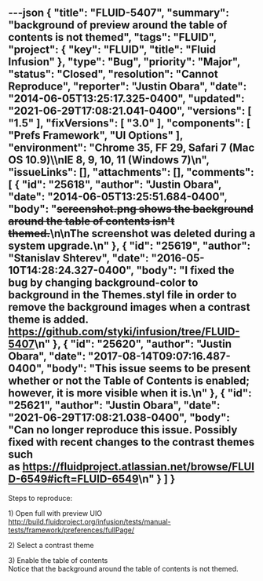 ---json
{
  "title": "FLUID-5407",
  "summary": "background of preview around the table of contents is not themed",
  "tags": "FLUID",
  "project": {
    "key": "FLUID",
    "title": "Fluid Infusion"
  },
  "type": "Bug",
  "priority": "Major",
  "status": "Closed",
  "resolution": "Cannot Reproduce",
  "reporter": "Justin Obara",
  "date": "2014-06-05T13:25:17.325-0400",
  "updated": "2021-06-29T17:08:21.041-0400",
  "versions": [
    "1.5"
  ],
  "fixVersions": [
    "3.0"
  ],
  "components": [
    "Prefs Framework",
    "UI Options"
  ],
  "environment": "Chrome 35, FF 29, Safari 7 (Mac OS 10.9)\\\nIE 8, 9, 10, 11 (Windows 7)\n",
  "issueLinks": [],
  "attachments": [],
  "comments": [
    {
      "id": "25618",
      "author": "Justin Obara",
      "date": "2014-06-05T13:25:51.684-0400",
      "body": "~~screenshot.png shows the background around the table of contents isn't themed.~~\n\nThe screenshot was deleted during a system upgrade.\n"
    },
    {
      "id": "25619",
      "author": "Stanislav Shterev",
      "date": "2016-05-10T14:28:24.327-0400",
      "body": "I fixed the bug by changing background-color to background in the Themes.styl file in order to remove the background images when a contrast theme is added. <https://github.com/styki/infusion/tree/FLUID-5407>\n"
    },
    {
      "id": "25620",
      "author": "Justin Obara",
      "date": "2017-08-14T09:07:16.487-0400",
      "body": "This issue seems to be present whether or not the Table of Contents is enabled; however, it is more visible when it is.\n"
    },
    {
      "id": "25621",
      "author": "Justin Obara",
      "date": "2021-06-29T17:08:21.038-0400",
      "body": "Can no longer reproduce this issue. Possibly fixed with recent changes to the contrast themes such as <https://fluidproject.atlassian.net/browse/FLUID-6549#icft=FLUID-6549>\n"
    }
  ]
}
---
Steps to reproduce:

1\) Open full with preview UIO\
<http://build.fluidproject.org/infusion/tests/manual-tests/framework/preferences/fullPage/>

2\) Select a contrast theme

3\) Enable the table of contents\
Notice that the background around the table of contents is not themed.

        